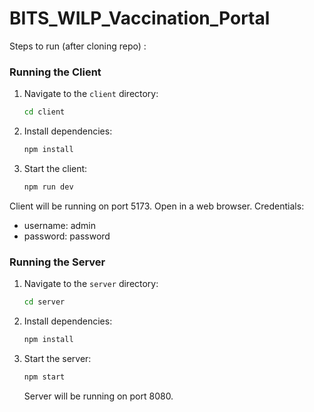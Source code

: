 # BITS_WILP_Vaccination_Portal

Steps to run (after cloning repo) :

### Running the Client

1. Navigate to the `client` directory:
    ```bash
    cd client
    ```
2. Install dependencies:
    ```bash
    npm install
    ```
3. Start the client:
    ```bash
    npm run dev
    ```

Client will be running on port 5173. Open in a web browser.
Credentials:
* username: admin
* password: password


### Running the Server

1. Navigate to the `server` directory:
    ```bash
    cd server
    ```
2. Install dependencies:
    ```bash
    npm install
    ```
3. Start the server:
    ```bash
    npm start
    ```

    Server will be running on port 8080.

